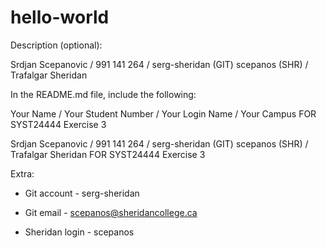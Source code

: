 # hello-world
Description (optional): 

Srdjan Scepanovic / 991 141 264 / serg-sheridan (GIT) scepanos (SHR) / Trafalgar Sheridan




In the README.md file, include the following:

Your Name / Your Student Number / Your Login Name / Your Campus FOR SYST24444 Exercise 3


Srdjan Scepanovic / 991 141 264 / serg-sheridan (GIT) scepanos (SHR) / Trafalgar Sheridan FOR SYST24444 Exercise 3


Extra:
- Git account - 
serg-sheridan 

- Git email - 
scepanos@sheridancollege.ca

- Sheridan login -
scepanos
